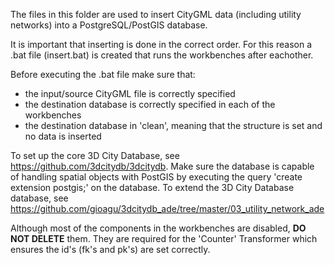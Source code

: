 The files in this folder are used to insert CityGML data (including utility networks) into a PostgreSQL/PostGIS database.

It is important that inserting is done in the correct order.
For this reason a .bat file (insert.bat) is created that runs the workbenches after eachother.

Before executing the .bat file make sure that:
- the input/source CityGML file is correctly specified
- the destination database is correctly specified in each of the workbenches
- the destination database in 'clean', meaning that the structure is set and no data is inserted

To set up the core 3D City Database, see https://github.com/3dcitydb/3dcitydb. Make sure the database is capable of handling spatial objects with PostGIS by executing the query 'create extension postgis;' on the database.
To extend the 3D City Database database, see https://github.com/gioagu/3dcitydb_ade/tree/master/03_utility_network_ade

Although most of the components in the workbenches are disabled, <b>DO NOT DELETE</b> them. 
They are required for the 'Counter' Transformer which ensures the id's (fk's and pk's) are set correctly.




